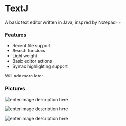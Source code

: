 # TextJ
A basic text editor written in Java, inspired by Notepad++

### Features

- Recent file support
- Search funcions
- Light weight
- Basic editor actions
- Syntax highlighting support

Will add more later

### Pictures
![enter image description here](http://i.imgur.com/dBInEWF.png)

![enter image description here](http://i.imgur.com/0kx3Htf.png)

![enter image description here](http://i.imgur.com/3imD1Jd.png)
